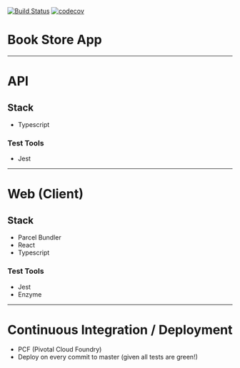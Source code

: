 [![Build Status](https://travis-ci.org/ddubson/book-store-app.svg?branch=master)](https://travis-ci.org/ddubson/book-store-app)
[![codecov](https://codecov.io/gh/ddubson/book-store-app/branch/master/graph/badge.svg)](https://codecov.io/gh/ddubson/book-store-app)

# Book Store App

---
# API

## Stack

- Typescript

### Test Tools

- Jest

---
# Web (Client)

## Stack

- Parcel Bundler
- React
- Typescript

### Test Tools

- Jest
- Enzyme

---
# Continuous Integration / Deployment

- PCF (Pivotal Cloud Foundry)
- Deploy on every commit to master (given all tests are green!)
